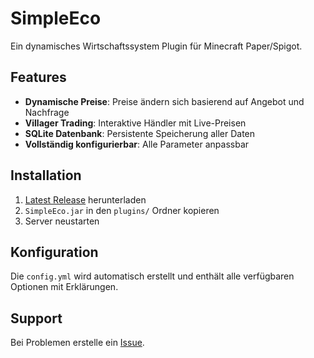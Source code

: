 # SimpleEco

Ein dynamisches Wirtschaftssystem Plugin für Minecraft Paper/Spigot.

## Features

- **Dynamische Preise**: Preise ändern sich basierend auf Angebot und Nachfrage
- **Villager Trading**: Interaktive Händler mit Live-Preisen
- **SQLite Datenbank**: Persistente Speicherung aller Daten
- **Vollständig konfigurierbar**: Alle Parameter anpassbar

## Installation

1. [Latest Release](../../releases/latest) herunterladen
2. `SimpleEco.jar` in den `plugins/` Ordner kopieren
3. Server neustarten

## Konfiguration

Die `config.yml` wird automatisch erstellt und enthält alle verfügbaren Optionen mit Erklärungen.

## Support

Bei Problemen erstelle ein [Issue](../../issues/new).
